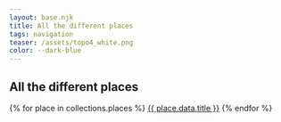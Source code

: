 ```yaml
---
layout: base.njk
title: All the different places
tags: navigation
teaser: /assets/topo4_white.png
color: --dark-blue
---
```


## All the different places

{% for place in collections.places %}
<a href="{{ place.url }}">{{ place.data.title }}</a>
{% endfor %}